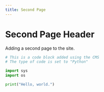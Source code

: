 ```yaml
---
title: Second Page
---
```

# Second Page Header

Adding a second page to the site.

```python
# This is a code block added using the CMS
# The type of code is set to "Python"

import sys
import os

print("Hello, world.")
```